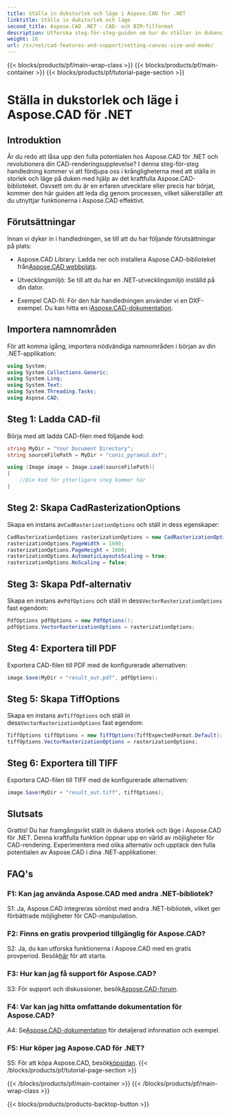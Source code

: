 ```yaml
---
title: Ställa in dukstorlek och läge i Aspose.CAD för .NET
linktitle: Ställa in dukstorlek och läge
second_title: Aspose.CAD .NET - CAD- och BIM-filformat
description: Utforska steg-för-steg-guiden om hur du ställer in dukens storlek och läge i Aspose.CAD för .NET. Optimera din CAD-rendering med lätthet med denna omfattande handledning.
weight: 16
url: /sv/net/cad-features-and-support/setting-canvas-size-and-mode/
---
```


{{< blocks/products/pf/main-wrap-class >}}
{{< blocks/products/pf/main-container >}}
{{< blocks/products/pf/tutorial-page-section >}}

# Ställa in dukstorlek och läge i Aspose.CAD för .NET

## Introduktion

Är du redo att låsa upp den fulla potentialen hos Aspose.CAD för .NET och revolutionera din CAD-renderingsupplevelse? I denna steg-för-steg handledning kommer vi att fördjupa oss i krångligheterna med att ställa in storlek och läge på duken med hjälp av det kraftfulla Aspose.CAD-biblioteket. Oavsett om du är en erfaren utvecklare eller precis har börjat, kommer den här guiden att leda dig genom processen, vilket säkerställer att du utnyttjar funktionerna i Aspose.CAD effektivt.

## Förutsättningar

Innan vi dyker in i handledningen, se till att du har följande förutsättningar på plats:

-  Aspose.CAD Library: Ladda ner och installera Aspose.CAD-biblioteket från[Aspose.CAD webbplats](https://releases.aspose.com/cad/net/).

- Utvecklingsmiljö: Se till att du har en .NET-utvecklingsmiljö inställd på din dator.

-  Exempel CAD-fil: För den här handledningen använder vi en DXF-exempel. Du kan hitta en i[Aspose.CAD-dokumentation](https://reference.aspose.com/cad/net/).

## Importera namnområden

För att komma igång, importera nödvändiga namnområden i början av din .NET-applikation:

```csharp
using System;
using System.Collections.Generic;
using System.Linq;
using System.Text;
using System.Threading.Tasks;
using Aspose.CAD;
```

## Steg 1: Ladda CAD-fil

Börja med att ladda CAD-filen med följande kod:

```csharp
string MyDir = "Your Document Directory";
string sourceFilePath = MyDir + "conic_pyramid.dxf";

using (Image image = Image.Load(sourceFilePath))
{
    //Din kod för ytterligare steg kommer här
}
```

## Steg 2: Skapa CadRasterizationOptions

 Skapa en instans av`CadRasterizationOptions` och ställ in dess egenskaper:

```csharp
CadRasterizationOptions rasterizationOptions = new CadRasterizationOptions();
rasterizationOptions.PageWidth = 1600;
rasterizationOptions.PageHeight = 1600;
rasterizationOptions.AutomaticLayoutsScaling = true;
rasterizationOptions.NoScaling = false;
```

## Steg 3: Skapa Pdf-alternativ

 Skapa en instans av`PdfOptions` och ställ in dess`VectorRasterizationOptions` fast egendom:

```csharp
PdfOptions pdfOptions = new PdfOptions();
pdfOptions.VectorRasterizationOptions = rasterizationOptions;
```

## Steg 4: Exportera till PDF

Exportera CAD-filen till PDF med de konfigurerade alternativen:

```csharp
image.Save(MyDir + "result_out.pdf", pdfOptions);
```

## Steg 5: Skapa TiffOptions

 Skapa en instans av`TiffOptions` och ställ in dess`VectorRasterizationOptions` fast egendom:

```csharp
TiffOptions tiffOptions = new TiffOptions(TiffExpectedFormat.Default);
tiffOptions.VectorRasterizationOptions = rasterizationOptions;
```

## Steg 6: Exportera till TIFF

Exportera CAD-filen till TIFF med de konfigurerade alternativen:

```csharp
image.Save(MyDir + "result_out.tiff", tiffOptions);
```

## Slutsats

Grattis! Du har framgångsrikt ställt in dukens storlek och läge i Aspose.CAD för .NET. Denna kraftfulla funktion öppnar upp en värld av möjligheter för CAD-rendering. Experimentera med olika alternativ och upptäck den fulla potentialen av Aspose.CAD i dina .NET-applikationer.

## FAQ's

### F1: Kan jag använda Aspose.CAD med andra .NET-bibliotek?

S1: Ja, Aspose.CAD integreras sömlöst med andra .NET-bibliotek, vilket ger förbättrade möjligheter för CAD-manipulation.

### F2: Finns en gratis provperiod tillgänglig för Aspose.CAD?

 S2: Ja, du kan utforska funktionerna i Aspose.CAD med en gratis provperiod. Besök[här](https://releases.aspose.com/) för att starta.

### F3: Hur kan jag få support för Aspose.CAD?

 S3: För support och diskussioner, besök[Aspose.CAD-forum](https://forum.aspose.com/c/cad/19).

### F4: Var kan jag hitta omfattande dokumentation för Aspose.CAD?

 A4: Se[Aspose.CAD-dokumentation](https://reference.aspose.com/cad/net/) för detaljerad information och exempel.

### F5: Hur köper jag Aspose.CAD för .NET?

 S5: För att köpa Aspose.CAD, besök[köpsidan](https://purchase.aspose.com/buy).
{{< /blocks/products/pf/tutorial-page-section >}}

{{< /blocks/products/pf/main-container >}}
{{< /blocks/products/pf/main-wrap-class >}}

{{< blocks/products/products-backtop-button >}}

